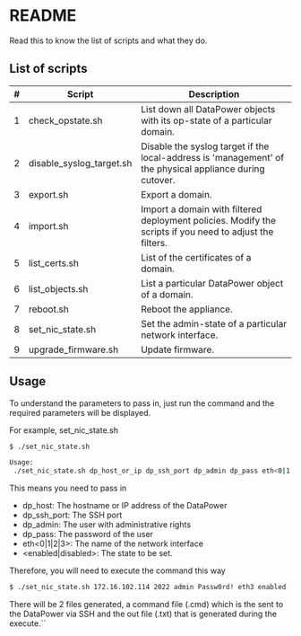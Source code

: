# README

Read this to know the list of scripts and what they do.



## List of scripts



| #    | Script                   | Description                                                  |
| ---- | ------------------------ | ------------------------------------------------------------ |
| 1    | check_opstate.sh         | List down all DataPower objects with its op-state of a particular domain. |
| 2    | disable_syslog_target.sh | Disable the syslog target if the local-address is 'management' of the physical appliance during cutover. |
| 3    | export.sh                | Export a domain.                                             |
| 4    | import.sh                | Import a domain with filtered deployment policies. Modify the scripts if you need to adjust the filters. |
| 5    | list_certs.sh            | List of the certificates of a domain.                        |
| 6    | list_objects.sh          | List a particular DataPower object of a domain.              |
| 7    | reboot.sh                | Reboot the appliance.                                        |
| 8    | set_nic_state.sh         | Set the admin-state of a particular network interface.       |
| 9    | upgrade_firmware.sh      | Update firmware.                                             |



## Usage

To understand the parameters to pass in, just run the command and the required parameters will be displayed.

For example, set_nic_state.sh

```sh
$ ./set_nic_state.sh

Usage:
 ./set_nic_state.sh dp_host_or_ip dp_ssh_port dp_admin dp_pass eth<0|1|2|3> <enabled|disabled>
```

This means you need to pass in

- dp_host: The hostname or IP address of the DataPower
- dp_ssh_port: The SSH port
- dp_admin: The user with administrative rights
- dp_pass: The password of the user
- eth<0|1|2|3>: The name of the network interface
- <enabled|disabled>: The state to be set.



Therefore, you will need to execute the command this way

```sh
$ ./set_nic_state.sh 172.16.102.114 2022 admin Passw0rd! eth3 enabled
```



There will be 2 files generated, a command file (.cmd) which is the sent to the DataPower via SSH and the out file (.txt) that is generated during the execute.``
